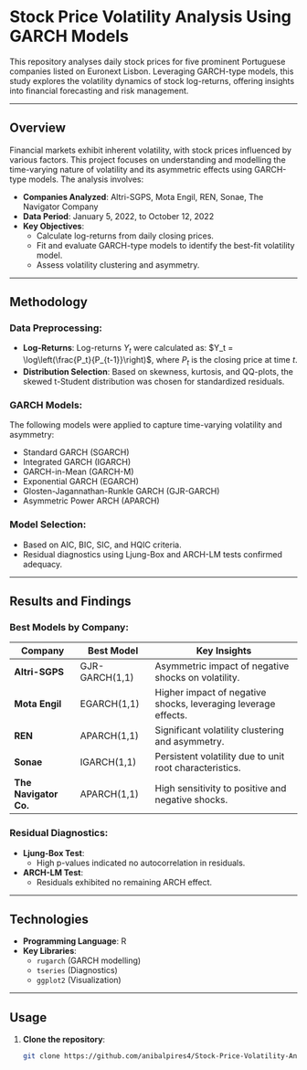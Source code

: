 # Stock Price Volatility Analysis Using GARCH Models

This repository analyses daily stock prices for five prominent Portuguese companies listed on Euronext Lisbon. Leveraging GARCH-type models, this study explores the volatility dynamics of stock log-returns, offering insights into financial forecasting and risk management.

---

## Overview

Financial markets exhibit inherent volatility, with stock prices influenced by various factors. This project focuses on understanding and modelling the time-varying nature of volatility and its asymmetric effects using GARCH-type models. The analysis involves:

- **Companies Analyzed**: Altri-SGPS, Mota Engil, REN, Sonae, The Navigator Company
- **Data Period**: January 5, 2022, to October 12, 2022
- **Key Objectives**:
  - Calculate log-returns from daily closing prices.
  - Fit and evaluate GARCH-type models to identify the best-fit volatility model.
  - Assess volatility clustering and asymmetry.

---

## Methodology

### Data Preprocessing:
- **Log-Returns**:
  Log-returns $Y_t$ were calculated as: $Y_t = \log\left(\frac{P_t}{P_{t-1}}\right)$, where $P_t$ is the closing price at time $t$.
- **Distribution Selection**:
  Based on skewness, kurtosis, and QQ-plots, the skewed t-Student distribution was chosen for standardized residuals.

### GARCH Models:
The following models were applied to capture time-varying volatility and asymmetry:
- Standard GARCH (SGARCH)
- Integrated GARCH (IGARCH)
- GARCH-in-Mean (GARCH-M)
- Exponential GARCH (EGARCH)
- Glosten-Jagannathan-Runkle GARCH (GJR-GARCH)
- Asymmetric Power ARCH (APARCH)

### Model Selection:
- Based on AIC, BIC, SIC, and HQIC criteria.
- Residual diagnostics using Ljung-Box and ARCH-LM tests confirmed adequacy.

---

## Results and Findings

### Best Models by Company:
| **Company**           | **Best Model**      | **Key Insights**                                      |
|-----------------------|--------------------|-------------------------------------------------------|
| **Altri-SGPS**        | GJR-GARCH(1,1)    | Asymmetric impact of negative shocks on volatility.   |
| **Mota Engil**        | EGARCH(1,1)       | Higher impact of negative shocks, leveraging leverage effects. |
| **REN**               | APARCH(1,1)       | Significant volatility clustering and asymmetry.      |
| **Sonae**             | IGARCH(1,1)       | Persistent volatility due to unit root characteristics. |
| **The Navigator Co.** | APARCH(1,1)       | High sensitivity to positive and negative shocks.     |

### Residual Diagnostics:
- **Ljung-Box Test**:
  - High p-values indicated no autocorrelation in residuals.
- **ARCH-LM Test**:
  - Residuals exhibited no remaining ARCH effect.

---

## Technologies

- **Programming Language**: R
- **Key Libraries**:
  - `rugarch` (GARCH modelling)
  - `tseries` (Diagnostics)
  - `ggplot2` (Visualization)

---

## Usage

1. **Clone the repository**:
   ```bash
   git clone https://github.com/anibalpires4/Stock-Price-Volatility-Analysis.git
